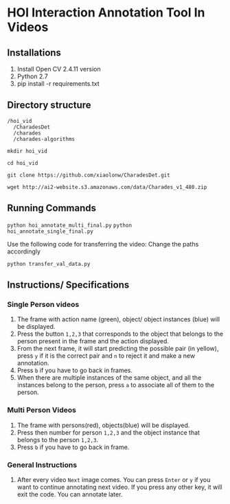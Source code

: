 # HOI Interaction Annotation Tool In Videos
## Installations

1. Install Open CV 2.4.11 version
2. Python 2.7
3. pip install -r requirements.txt


## Directory structure

```
/hoi_vid
  /CharadesDet
  /charades
  /charades-algorithms
```

`mkdir hoi_vid`

`cd hoi_vid`

`git clone https://github.com/xiaolonw/CharadesDet.git`

`wget http://ai2-website.s3.amazonaws.com/data/Charades_v1_480.zip`

## Running Commands

`python hoi_annotate_multi_final.py`
`python  hoi_annotate_single_final.py`

Use the following code for transferring the video: Change the paths accordingly

`python transfer_val_data.py`

## Instructions/ Specifications
### Single Person videos
1. The frame with action name (green), object/ object instances (blue) will be displayed.
2. Press the button `1,2,3` that corresponds to the object that belongs to the person present in the frame and the action displayed.
3. From the next frame, it will start predicting the possible pair (in yellow), press `y` if it is the correct pair and  `n` to reject it and make a new annotation.
4. Press `b` if you have to go back in frames.
5. When there are multiple instances of the same object, and all the instances belong to the person, press `a` to associate all of them to the person.




### Multi Person Videos
1. The frame with persons(red), objects(blue) will be displayed.
2. Press then number for person `1,2,3` and the object instance that belongs to the person `1,2,3`.
3. Press `b` if you have to go back in frame.


### General Instructions
1. After every video `Next` image comes. You can press `Enter` or `y` if you want to continue annotating next video. If you press any other key, it will exit the code. You can annotate later.
